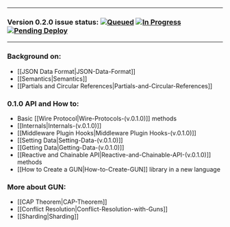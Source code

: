 ***
### Version 0.2.0 issue status: [![Queued](https://badge.waffle.io/amark/gun.svg?label=Queue&title=Queue)](http://waffle.io/amark/gun) [![In Progress](https://badge.waffle.io/amark/gun.svg?label=InProgress&title=In%20Progress)](http://waffle.io/amark/gun) [![Pending Deploy](https://badge.waffle.io/amark/gun.svg?label=Pending&title=Done)](http://waffle.io/amark/gun)
***

### Background on:
  - [[JSON Data Format|JSON-Data-Format]]
  - [[Semantics|Semantics]]
  - [[Partials and Circular References|Partials-and-Circular-References]]

### 0.1.0 API and How to:
  - Basic [[Wire Protocol|Wire-Protocols-(v.0.1.0)]] methods
  - [[Internals|Internals-(v.0.1.0)]]
  - [[Middleware Plugin Hooks|Middleware Plugin Hooks-(v.0.1.0)]]
  - [[Setting Data|Setting-Data-(v.0.1.0)]]
  - [[Getting Data|Getting-Data-(v.0.1.0)]]
  - [[Reactive and Chainable API|Reactive-and-Chainable-API-(v.0.1.0)]] methods  
  - [[How to Create a GUN|How-to-Create-GUN]] library in a new language

### More about GUN: 
  - [[CAP Theorem|CAP-Theorem]]
  - [[Conflict Resolution|Conflict-Resolution-with-Guns]]
  - [[Sharding|Sharding]]